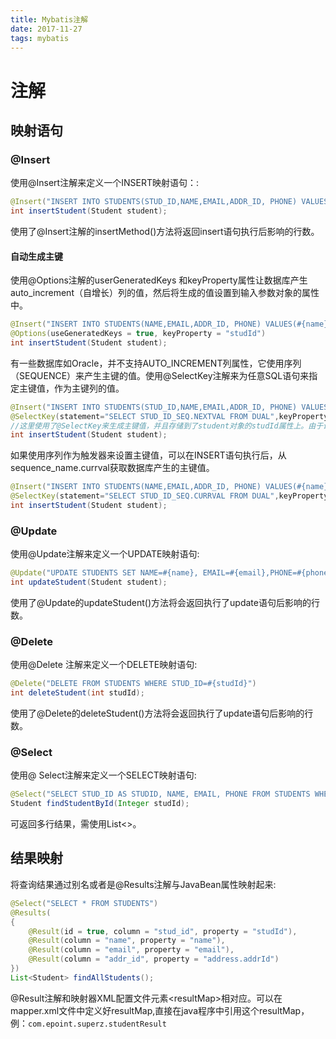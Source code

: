 ```yaml
---
title: Mybatis注解
date: 2017-11-27
tags: mybatis
---
```

# 注解

## 映射语句

### @Insert

使用@Insert注解来定义一个INSERT映射语句：:

```java
@Insert("INSERT INTO STUDENTS(STUD_ID,NAME,EMAIL,ADDR_ID, PHONE) VALUES(#{studId},#{name},#{email},#{address.addrId},#{phone})")
int insertStudent(Student student);
```

使用了@Insert注解的insertMethod()方法将返回insert语句执行后影响的行数。

#### 自动生成主键

使用@Options注解的userGeneratedKeys 和keyProperty属性让数据库产生auto_increment（自增长）列的值，然后将生成的值设置到输入参数对象的属性中。

```java
@Insert("INSERT INTO STUDENTS(NAME,EMAIL,ADDR_ID, PHONE) VALUES(#{name},#{email},#{address.addrId},#{phone})")
@Options(useGeneratedKeys = true, keyProperty = "studId")
int insertStudent(Student student);
```

有一些数据库如Oracle，并不支持AUTO_INCREMENT列属性，它使用序列（SEQUENCE）来产生主键的值。使用@SelectKey注解来为任意SQL语句来指定主键值，作为主键列的值。

```java
@Insert("INSERT INTO STUDENTS(STUD_ID,NAME,EMAIL,ADDR_ID, PHONE) VALUES(#{studId},#{name},#{email},#{address.addrId},#{phone})")
@SelectKey(statement="SELECT STUD_ID_SEQ.NEXTVAL FROM DUAL",keyProperty="studId", resultType=int.class, before=true)
//这里使用了@SelectKey来生成主键值，并且存储到了student对象的studId属性上。由于设置了before=true,该语句将会在执行INSERT语句之前执行。
int insertStudent(Student student);
```

如果使用序列作为触发器来设置主键值，可以在INSERT语句执行后，从sequence_name.currval获取数据库产生的主键值。

```java
@Insert("INSERT INTO STUDENTS(NAME,EMAIL,ADDR_ID, PHONE) VALUES(#{name},#{email},#{address.addrId},#{phone})")
@SelectKey(statement="SELECT STUD_ID_SEQ.CURRVAL FROM DUAL",keyProperty="studId", resultType=int.class, before=false)
int insertStudent(Student student);
```

### @Update

使用@Update注解来定义一个UPDATE映射语句:

```java
@Update("UPDATE STUDENTS SET NAME=#{name}, EMAIL=#{email},PHONE=#{phone} WHERE STUD_ID=#{studId}")
int updateStudent(Student student);
```

使用了@Update的updateStudent()方法将会返回执行了update语句后影响的行数。

### @Delete

使用@Delete  注解来定义一个DELETE映射语句:

```java
@Delete("DELETE FROM STUDENTS WHERE STUD_ID=#{studId}")
int deleteStudent(int studId);
```

使用了@Delete的deleteStudent()方法将会返回执行了update语句后影响的行数。

### @Select

使用@ Select注解来定义一个SELECT映射语句:

```java
@Select("SELECT STUD_ID AS STUDID, NAME, EMAIL, PHONE FROM STUDENTS WHERE STUD_ID=#{studId}")
Student findStudentById(Integer studId);
```

可返回多行结果，需使用List<>。

## 结果映射

将查询结果通过别名或者是@Results注解与JavaBean属性映射起来:

```java
@Select("SELECT * FROM STUDENTS")
@Results(
{
    @Result(id = true, column = "stud_id", property = "studId"),
    @Result(column = "name", property = "name"),
    @Result(column = "email", property = "email"),
    @Result(column = "addr_id", property = "address.addrId")
})
List<Student> findAllStudents();
```

@Result注解和映射器XML配置文件元素\<resultMap\>相对应。可以在mapper.xml文件中定义好resultMap,直接在java程序中引用这个resultMap，例：`com.epoint.superz.studentResult`
